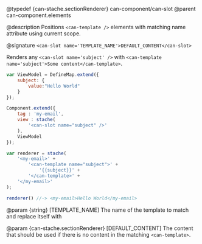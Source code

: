 @typedef {can-stache.sectionRenderer} can-component/can-slot <can-slot>
@parent can-component.elements

@description Positions `<can-template />` elements with matching name attribute using current scope.

@signature `<can-slot name='TEMPLATE_NAME'>DEFAULT_CONTENT</can-slot>`

Renders any `<can-slot name='subject' />` with `<can-template name='subject'>Some content</can-template>`.

```js
var ViewModel = DefineMap.extend({
	subject: {
		value:"Hello World"
	}
});

Component.extend({
	tag : 'my-email',
	view : stache(
		'<can-slot name="subject" />'
	),
	ViewModel
});

var renderer = stache(
	'<my-email>' +
		'<can-template name="subject">' +
			'{{subject}}' +
		'</can-template>' +
	'</my-email>'
);

renderer() //-> <my-email>Hello World</my-email>
```

@param {string} [TEMPLATE_NAME] The name of the template to match and replace itself with

@param {can-stache.sectionRenderer} [DEFAULT_CONTENT] The content that should be 
used if there is no content in the matching `<can-template>`.
